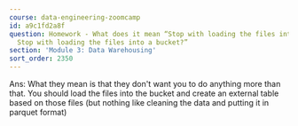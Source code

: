 ```yaml
---
course: data-engineering-zoomcamp
id: a9c1fd2a8f
question: Homework - What does it mean “Stop with loading the files into a bucket.'
  Stop with loading the files into a bucket?”
section: 'Module 3: Data Warehousing'
sort_order: 2350
---
```


Ans: What they mean is that they don't want you to do anything more than that. You should load the files into the bucket and create an external table based on those files (but nothing like cleaning the data and putting it in parquet format)

